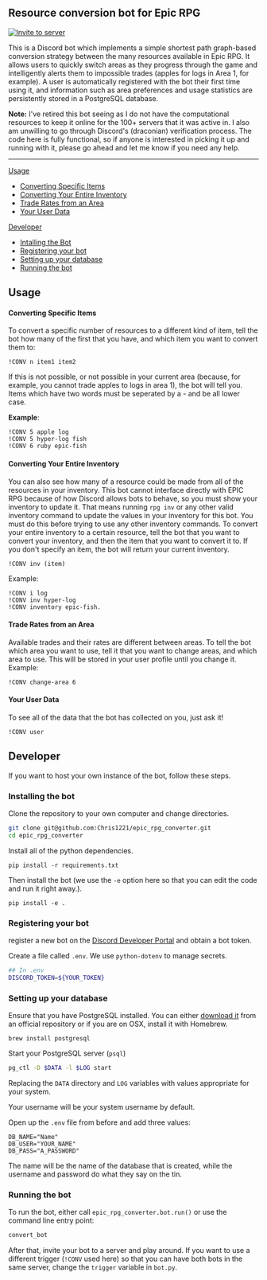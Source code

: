 ## Resource conversion bot for Epic RPG
[![Invite to server](https://img.shields.io/badge/Discord-Invite%20to%20server-blue?logo=discord)](https://discord.com/api/oauth2/authorize?client_id=773260807638089768&permissions=8&scope=bot)


This is a Discord bot which implements a simple shortest path graph-based conversion strategy between the many resources available in Epic RPG. It allows users to quickly switch areas as they progress through the game and intelligently alerts them to impossible trades (apples for logs in Area 1, for example). A user is automatically registered with the bot their first time using it, and information such as area preferences and usage statistics are persistently stored in a PostgreSQL database. 

**Note:** I've retired this bot seeing as I do not have the computational resources to keep it online for the 100+ servers that it was active in. I also am unwilling to go through Discord's (draconian) verification process. The code here is fully functional, so if anyone is interested in picking it up and running with it, please go ahead and let me know if you need any help. 


---

[Usage](https://github.com/Chris1221/epic_rpg_converter#Usage)
- [Converting Specific Items](https://github.com/Chris1221/epic_rpg_converter#converting-specific-items)
- [Converting Your Entire Inventory](https://github.com/Chris1221/epic_rpg_converter#converting-your-entire-inventory)
- [Trade Rates from an Area](https://github.com/Chris1221/epic_rpg_converter#trade-rates-from-an-area)
- [Your User Data](https://github.com/Chris1221/epic_rpg_converter#your-user-data)

[Developer](https://github.com/Chris1221/epic_rpg_converter#developer)
- [Intalling the Bot](https://github.com/Chris1221/epic_rpg_converter#installing-the-bot)
- [Registering your bot](https://github.com/Chris1221/epic_rpg_converter#registering-your-bot)
- [Setting up your database](https://github.com/Chris1221/epic_rpg_converter#setting-up-your-database)
- [Running the bot](https://github.com/Chris1221/epic_rpg_converter#running-the-bot)


## Usage

#### Converting Specific Items

To convert a specific number of resources to a different kind of item, tell the bot how many of the first that you have, and which item you want to convert them to:

```
!CONV n item1 item2
```

If this is not possible, or not possible in your current area (because, for example, you cannot trade apples to logs in area 1), the bot will tell you. Items which have two words must be seperated by a - and be all lower case.

**Example**:

```
!CONV 5 apple log
!CONV 5 hyper-log fish
!CONV 6 ruby epic-fish
```

#### Converting Your Entire Inventory
You can also see how many of a resource could be made from all of the resources in your inventory. This bot cannot interface directly with EPIC RPG because of how Discord allows bots to behave, so you must show your inventory to update it. That means running `rpg inv` or any other valid inventory command to update the values in your inventory for this bot. You must do this before trying to use any other inventory commands. To convert your entire inventory to a certain resource, tell the bot that you want to convert your inventory, and then the item that you want to convert it to. If you don't specify an item, the bot will return your current inventory.

```
!CONV inv (item)
```

Example:

```
!CONV i log
!CONV inv hyper-log
!CONV inventory epic-fish.
```

#### Trade Rates from an Area

Available trades and their rates are different between areas. To tell the bot which area you want to use, tell it that you want to change areas, and which area to use. This will be stored in your user profile until you change it. Example:

```
!CONV change-area 6
```

#### Your User Data
To see all of the data that the bot has collected on you, just ask it!

```
!CONV user
```

## Developer 

If you want to host your own instance of the bot, follow these steps.

### Installing the bot

Clone the repository to your own computer and change directories.

```sh
git clone git@github.com:Chris1221/epic_rpg_converter.git
cd epic_rpg_converter
```
Install all of the python dependencies.

```
pip install -r requirements.txt
```

Then install the bot (we use the `-e` option here so that you can edit the code and run it right away.).

```
pip install -e .
```

### Registering your bot

 register a new bot on the [Discord Developer Portal](https://discord.com/developers/docs/intro) and obtain a bot token. 



Create a file called `.env`. We use `python-dotenv` to manage secrets. 

```sh
## In .env
DISCORD_TOKEN=${YOUR_TOKEN}
```

### Setting up your database

Ensure that you have PostgreSQL installed. You can either [download it](https://www.postgresql.org/download/) from an official repository or if you are on OSX, install it with Homebrew.

```
brew install postgresql
```

Start your PostgreSQL server (`psql`) 

```sh
pg_ctl -D $DATA -l $LOG start
```

Replacing the `DATA` directory and `LOG` variables with values appropriate for your system. 

Your username will be your system username by default.

Open up the `.env` file from before and add three values:

```
DB_NAME="Name"
DB_USER="YOUR_NAME"
DB_PASS="A_PASSWORD"
```

The name will be the name of the database that is created, while the username and password do what they say on the tin.

### Running the bot

To run the bot, either call `epic_rpg_converter.bot.run()` or use the command line entry point:

```sh
convert_bot
```

After that, invite your bot to a server and play around. If you want to use a different trigger (`!CONV` used here) so that you can have both bots in the same server, change the `trigger` variable in `bot.py`.
